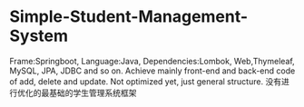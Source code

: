 # Simple-Student-Management-System
Frame:Springboot, Language:Java, Dependencies:Lombok, Web,Thymeleaf, MySQL, JPA, JDBC and so on. Achieve mainly front-end and back-end code of add, delete and update.
Not optimized yet, just general structure.
没有进行优化的最基础的学生管理系统框架
